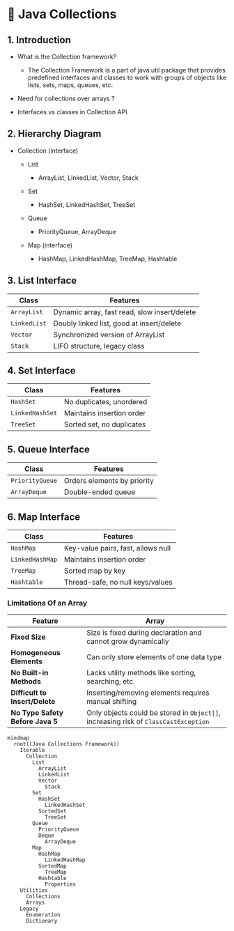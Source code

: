 # 🧠 Java Collections

 ## 1. Introduction
   - What is the Collection framework?
      - The Collection Framework is a part of java.util package that provides predefined interfaces and classes to work with groups of objects like lists, sets,    maps, queues, etc.

   - Need for collections over arrays ?


   - Interfaces vs classes in Collection API.


## 2. Hierarchy Diagram
- Collection (interface)

   - List

     - ArrayList, LinkedList, Vector, Stack

   - Set

     - HashSet, LinkedHashSet, TreeSet

   - Queue

     - PriorityQueue, ArrayDeque

    - Map (interface)

      - HashMap, LinkedHashMap, TreeMap, Hashtable
## 3. List Interface

| Class        | Features                                     |
| ------------ | -------------------------------------------- |
| `ArrayList`  | Dynamic array, fast read, slow insert/delete |
| `LinkedList` | Doubly linked list, good at insert/delete    |
| `Vector`     | Synchronized version of ArrayList            |
| `Stack`      | LIFO structure, legacy class                 |


## 4. Set Interface

| Class           | Features                  |
| --------------- | ------------------------- |
| `HashSet`       | No duplicates, unordered  |
| `LinkedHashSet` | Maintains insertion order |
| `TreeSet`       | Sorted set, no duplicates |

## 5. Queue Interface
| Class           | Features                    |
| --------------- | --------------------------- |
| `PriorityQueue` | Orders elements by priority |
| `ArrayDeque`    | Double-ended queue          |




## 6. Map Interface
| Class           | Features                           |
| --------------- | ---------------------------------- |
| `HashMap`       | Key-value pairs, fast, allows null |
| `LinkedHashMap` | Maintains insertion order          |
| `TreeMap`       | Sorted map by key                  |
| `Hashtable`     | Thread-safe, no null keys/values   |

### Limitations Of an Array

| Feature                          | Array                                                                               |
| -------------------------------- | ----------------------------------------------------------------------------------- |
| **Fixed Size**                   | Size is fixed during declaration and cannot grow dynamically                        |
| **Homogeneous Elements**         | Can only store elements of one data type                                            |
| **No Built-in Methods**          | Lacks utility methods like sorting, searching, etc.                                 |
| **Difficult to Insert/Delete**   | Inserting/removing elements requires manual shifting                                |
| **No Type Safety Before Java 5** | Only objects could be stored in `Object[]`, increasing risk of `ClassCastException` |


```mermaid
mindmap
  root((Java Collections Framework))
    Iterable
      Collection
        List
          ArrayList
          LinkedList
          Vector
            Stack
        Set
          HashSet
            LinkedHashSet
          SortedSet
            TreeSet
        Queue
          PriorityQueue
          Deque
            ArrayDeque
        Map
          HashMap
            LinkedHashMap
          SortedMap
            TreeMap
          Hashtable
            Properties
    Utilities
      Collections
      Arrays
    Legacy
      Enumeration
      Dictionary
```
